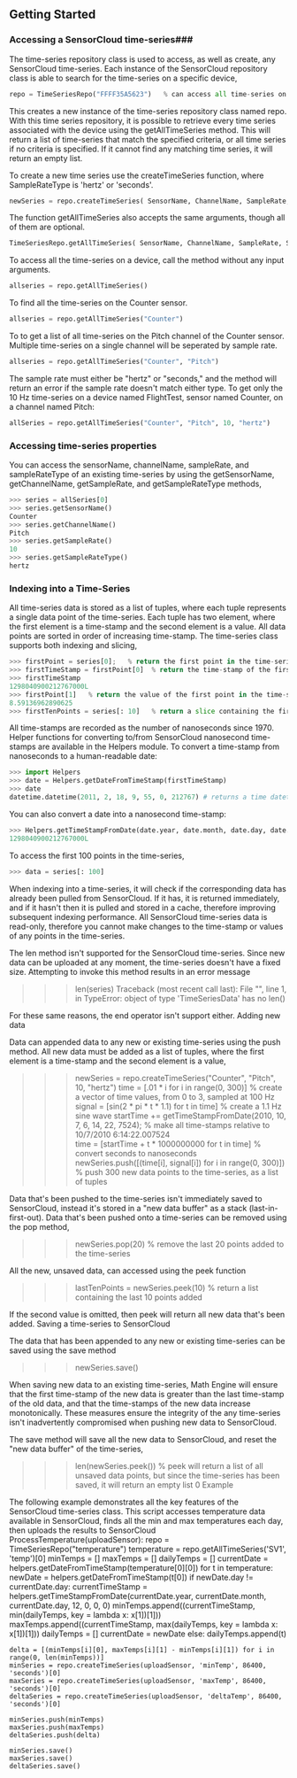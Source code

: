 ## Getting Started ##

### Accessing a SensorCloud time-series###

The time-series repository class is used to access, as well as create, any SensorCloud time-series. Each instance of the SensorCloud repository class is able to search for the time-series on a specific device,

```python
repo = TimeSeriesRepo("FFFF35A5623")   % can access all time-series on the device with the serial FFFF35A5623
```

This creates a new instance of the time-series repository class named repo. With this time series repository, it is possible to retrieve every time series associated with the device using the getAllTimeSeries method. This will return a list of time-series that match the specified criteria, or all time series if no criteria is specified. If it cannot find any matching time series, it will return an empty list. 

To create a new time series use the  createTimeSeries function, where SampleRateType is 'hertz' or 'seconds'.

```python
newSeries = repo.createTimeSeries( SensorName, ChannelName, SampleRate, SampleRateType )
```

The function getAllTimeSeries also accepts the same arguments, though all of them are optional.

```python
TimeSeriesRepo.getAllTimeSeries( SensorName, ChannelName, SampleRate, SampleRateType )
```

To access all the time-series on a device, call the method without any input arguments.

```python
allseries = repo.getAllTimeSeries()
```

To find all the time-series on the Counter sensor.

```python
allseries = repo.getAllTimeSeries("Counter")
```

To to get a list of all time-series on the Pitch channel of the Counter sensor. Multiple time-series on a single channel will be seperated by sample rate.

```python
allseries = repo.getAllTimeSeries("Counter", "Pitch")
```

The sample rate must either be "hertz" or "seconds," and the method will return an error if the sample rate doesn't match either type. To get only the 10 Hz time-series on a device named FlightTest, sensor named Counter, on a channel named Pitch:

```python
allSeries = repo.getAllTimeSeries("Counter", "Pitch", 10, "hertz")
```

### Accessing time-series properties ###

You can access the sensorName, channelName, sampleRate, and sampleRateType of an existing time-series by using the getSensorName, getChannelName, getSampleRate, and getSampleRateType methods,

```python
>>> series = allSeries[0]
>>> series.getSensorName()
Counter
>>> series.getChannelName()
Pitch
>>> series.getSampleRate()
10
>>> series.getSampleRateType()
hertz
```

### Indexing into a Time-Series ###

All time-series data is stored as a list of tuples, where each tuple represents a single data point of the time-series. Each tuple has two element, where the first element is a time-stamp and the second element is a value. All data points are sorted in order of increasing time-stamp. The time-series class supports both indexing and slicing,

```python
>>> firstPoint = series[0];   % return the first point in the time-series
>>> firstTimeStamp = firstPoint[0]  % return the time-stamp of the first point in the time-series
>>> firstTimeStamp
1298040900212767000L
>>> firstPoint[1]   % return the value of the first point in the time-series
8.59136962890625
>>> firstTenPoints = series[: 10]   % return a slice containing the first ten points in the time-series
```

All time-stamps are recorded as the number of nanoseconds since 1970.  Helper functions for converting to/from SensorCloud nanosecond time-stamps are available in the Helpers module. To convert a time-stamp from nanoseconds to a human-readable date:

```python
>>> import Helpers
>>> date = Helpers.getDateFromTimeStamp(firstTimeStamp)
>>> date
datetime.datetime(2011, 2, 18, 9, 55, 0, 212767) # returns a time datetime object
```

You can also convert a date into a nanosecond time-stamp:

```python
>>> Helpers.getTimeStampFromDate(date.year, date.month, date.day, date.hour, date.minute, date.second, date.microsecond)
1298040900212767000L
```

To access the first 100 points in the time-series,

```python
>>> data = series[: 100]
```

When indexing into a time-series, it will check if the corresponding data has already been pulled from SensorCloud. If it has, it is returned immediately, and if it hasn't then it is pulled and stored in a cache, therefore improving subsequent indexing performance. All SensorCloud time-series data is read-only, therefore you cannot make changes to the time-stamp or values of any points in the time-series.

The len method isn't supported for the SensorCloud time-series. Since new data can be uploaded at any moment, the time-series doesn't have a fixed size.  Attempting to invoke this method results in an error message
>>> len(series)
Traceback (most recent call last):
File "<console>", line 1, in <module>
TypeError: object of type 'TimeSeriesData' has no len()

For these same reasons, the end operator isn't support either.
Adding new data

Data can appended data to any new or existing time-series using the push method. All new data must be added as a list of tuples, where the first element is a time-stamp and the second element is a value,
>>> newSeries = repo.createTimeSeries("Counter", "Pitch", 10, "hertz")
>>> time = [.01 * i for i in range(0, 300)] % create a vector of time values, from 0 to 3, sampled at 100 Hz
>>> signal = [sin(2 * pi * t * 1.1) for t in time] % create a 1.1 Hz sine wave
>>> startTime += getTimeStampFromDate(2010, 10, 7, 6, 14, 22, 7524); % make all time-stamps relative to 10/7/2010 6:14:22.007524  
>>> time = [startTime + t * 1000000000 for t in time]  % convert seconds to nanoseconds
>>> newSeries.push([(time[i], signal[i]) for i in range(0, 300)])   % push 300 new data points to the time-series, as a list of tuples

Data that's been pushed to the time-series isn't immediately saved to SensorCloud, instead it's stored in a "new data buffer" as a stack (last-in-first-out). Data that's been pushed onto a time-series can be removed using the pop method,
>>> newSeries.pop(20)   % remove the last 20 points added to the time-series

All the new, unsaved data, can accessed using the peek function
>>> lastTenPoints = newSeries.peek(10)   % return a list containing the last 10 points added

If the second value is omitted, then peek will return all new data that's been added.
Saving a time-series to SensorCloud

The data that has been appended to any new or existing time-series can be saved using the save method
>>> newSeries.save()

When saving new data to an existing time-series, Math Engine will ensure that the first time-stamp of the new data is greater than the last time-stamp of the old data, and that the time-stamps of the new data increase monotonically. These measures ensure the integrity of the any time-series isn't inadvertently compromised when pushing new data to SensorCloud.

The save method will save all the new data to SensorCloud, and reset the "new data buffer" of the time-series,
>>> len(newSeries.peek()) % peek will return a list of all unsaved data points, but since the time-series has been saved, it will return an empty list
0
Example

The following example demonstrates all the key features of the SensorCloud time-series class. This script accesses temperature data available in SensorCloud, finds all the min and max temperatures each day, then uploads the results to SensorCloud
ProcessTemperature(uploadSensor):
    repo = TimeSeriesRepo("temperature")
    temperature = repo.getAllTimeSeries('SV1', 'temp')[0]
    minTemps = []
    maxTemps = []
    dailyTemps = []
    currentDate = helpers.getDateFromTimeStamp(temperature[0][0])
    for t in temperature:
        newDate = helpers.getDateFromTimeStamp(t[0])
        if newDate.day != currentDate.day:
            currentTimeStamp = helpers.getTimeStampFromDate(currentDate.year, currentDate.month, currentDate.day, 12, 0, 0, 0)
            minTemps.append((currentTimeStamp, min(dailyTemps, key = lambda x: x[1])[1]))
            maxTemps.append((currentTimeStamp, max(dailyTemps, key = lambda x: x[1])[1]))
            dailyTemps = []
            currentDate = newDate
        else:
            dailyTemps.append(t)
     
    delta = [(minTemps[i][0], maxTemps[i][1] - minTemps[i][1]) for i in range(0, len(minTemps))]    
    minSeries = repo.createTimeSeries(uploadSensor, 'minTemp', 86400, 'seconds')[0]
    maxSeries = repo.createTimeSeries(uploadSensor, 'maxTemp', 86400, 'seconds')[0]
    deltaSeries = repo.createTimeSeries(uploadSensor, 'deltaTemp', 86400, 'seconds')[0]
     
    minSeries.push(minTemps)
    maxSeries.push(maxTemps)
    deltaSeries.push(delta)
     
    minSeries.save()
    maxSeries.save()
    deltaSeries.save()
